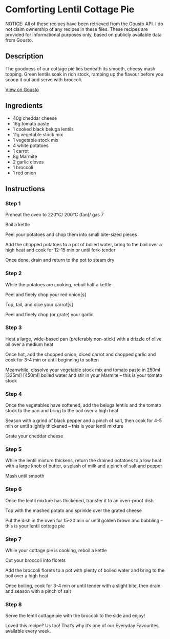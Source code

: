 # Comforting Lentil Cottage Pie

NOTICE: All of these recipes have been retrieved from the Gousto API. I do not claim ownership of any recipes in these files. These recipes are provided for informational purposes only, based on publicly available data from Gousto.

## Description

The goodness of our cottage pie lies beneath its smooth, cheesy mash topping. Green lentils soak in rich stock, ramping up the flavour before you scoop it out and serve with broccoli.

[View on Gousto](https://www.gousto.co.uk/recipes/cookbook/comforting-lentil-cottage-pie)

## Ingredients

- 40g cheddar cheese
- 16g tomato paste 
- 1 cooked black beluga lentils
- 11g vegetable stock mix
- 1 vegetable stock mix
- 4 white potatoes
- 1 carrot
- 8g Marmite
- 2 garlic cloves
- 1 broccoli
- 1 red onion

## Instructions


### Step 1

Preheat the oven to 220°C/ 200°C (fan)/ gas 7

Boil a kettle

Peel your potatoes and chop them into small bite-sized pieces

Add the chopped potatoes to a pot of boiled water, bring to the boil over a high heat and cook for 12-15 min or until fork-tender

Once done, drain and return to the pot to steam dry


### Step 2

While the potatoes are cooking, reboil half a kettle

Peel and finely chop your red onion[s]

Top, tail, and dice your carrot[s]

Peel and finely chop (or grate) your garlic


### Step 3

Heat a large, wide-based pan (preferably non-stick) with a drizzle of olive oil over a medium heat

Once hot, add the chopped onion, diced carrot and chopped garlic and cook for 3-4 min or until beginning to soften

Meanwhile, dissolve your vegetable stock mix and tomato paste in 250ml <span class="text-purple">[325ml]</span> <span class="text-danger">[450ml]</span> boiled water and stir in your Marmite – this is your tomato stock


### Step 4

Once the vegetables have softened, add the beluga lentils and the tomato stock to the pan and bring to the boil over a high heat

Season with a grind of black pepper and a pinch of salt, then cook for 4-5 min or until slightly thickened – this is your lentil mixture

Grate your cheddar cheese


### Step 5

While the lentil mixture thickens, return the drained potatoes to a low heat with a large knob of butter, a splash of milk and a pinch of salt and pepper

Mash until smooth


### Step 6

Once the lentil mixture has thickened, transfer it to an oven-proof dish

Top with the mashed potato and sprinkle over the grated cheese

Put the dish in the oven for 15-20 min or until golden brown and bubbling – this is your lentil cottage pie


### Step 7

While your cottage pie is cooking, reboil a kettle

Cut your broccoli into florets

Add the broccoli florets to a pot with plenty of boiled water and bring to the boil over a high heat

Once boiling, cook for 3-4 min or until tender with a slight bite, then drain and season with a pinch of salt

### Step 8

Serve the lentil cottage pie with the broccoli to the side and enjoy!

<span class="text-danger">Loved this recipe? Us too! That’s why it’s one of our Everyday Favourites, available every week.</span>

